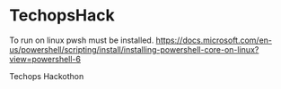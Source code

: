 # TechopsHack

To run on linux pwsh must be installed.
https://docs.microsoft.com/en-us/powershell/scripting/install/installing-powershell-core-on-linux?view=powershell-6

Techops Hackothon 
